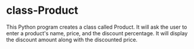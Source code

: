 # class-Product
This Python program creates a class called Product. It will ask the user to enter a product's name, price, and the discount percentage. It will display the discount amount along with the discounted price.
